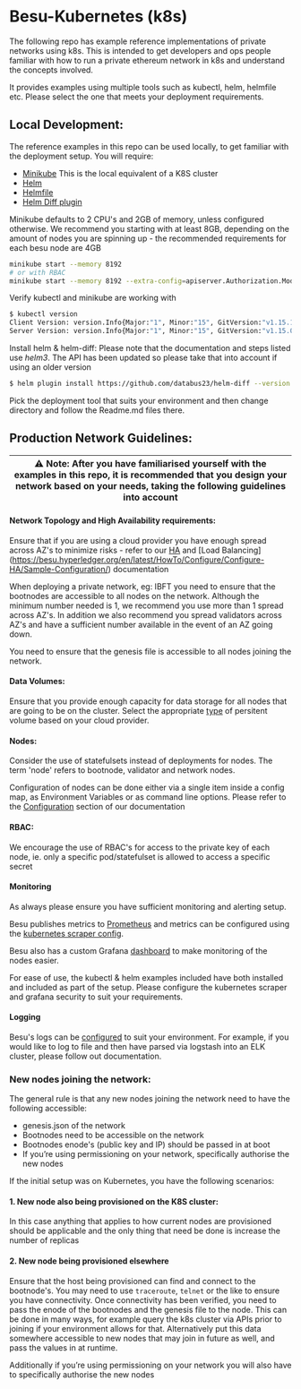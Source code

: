 

# Besu-Kubernetes (k8s)

The following repo has example reference implementations of private networks using k8s. This is intended to get developers and ops people familiar with how to run a private ethereum network in k8s and understand the concepts involved.

It provides examples using multiple tools such as kubectl, helm, helmfile etc. Please select the one that meets your deployment requirements.

## Local Development:
The reference examples in this repo can be used locally, to get familiar with the deployment setup. You will require:
- [Minikube](https://kubernetes.io/docs/setup/learning-environment/minikube/) This is the local equivalent of a K8S cluster
- [Helm](https://helm.sh/docs/)
- [Helmfile](https://github.com/roboll/helmfile)
- [Helm Diff plugin](https://github.com/databus23/helm-diff)


Minikube defaults to 2 CPU's and 2GB of memory, unless configured otherwise. We recommend you starting with at least 8GB, depending on the amount of nodes you are spinning up - the recommended requirements for each besu node are 4GB
```bash
minikube start --memory 8192
# or with RBAC
minikube start --memory 8192 --extra-config=apiserver.Authorization.Mode=RBAC
```

Verify kubectl and minikube are working with
```bash
$ kubectl version
Client Version: version.Info{Major:"1", Minor:"15", GitVersion:"v1.15.1", GitCommit:"4485c6f18cee9a5d3c3b4e523bd27972b1b53892", GitTreeState:"clean", BuildDate:"2019-07-18T09:18:22Z", GoVersion:"go1.12.5", Compiler:"gc", Platform:"linux/amd64"}
Server Version: version.Info{Major:"1", Minor:"15", GitVersion:"v1.15.0", GitCommit:"e8462b5b5dc2584fdcd18e6bcfe9f1e4d970a529", GitTreeState:"clean", BuildDate:"2019-06-19T16:32:14Z", GoVersion:"go1.12.5", Compiler:"gc", Platform:"linux/amd64"}
```

Install helm & helm-diff:
Please note that the documentation and steps listed use *helm3*. The API has been updated so please take that into account if using an older version
```bash
$ helm plugin install https://github.com/databus23/helm-diff --version master
```

Pick the deployment tool that suits your environment and then change directory and follow the Readme.md files there.



## Production Network Guidelines:
| ⚠️ **Note**: After you have familiarised yourself with the examples in this repo, it is recommended that you design your network based on your needs, taking the following guidelines into account |
| --- |

#### Network Topology and High Availability requirements:
Ensure that if you are using a cloud provider you have enough spread across AZ's to minimize risks - refer to our [HA](https://besu.hyperledger.org/en/latest/HowTo/Configure/Configure-HA/High-Availability/) and [Load Balancing] (https://besu.hyperledger.org/en/latest/HowTo/Configure/Configure-HA/Sample-Configuration/) documentation

When deploying a private network, eg: IBFT you need to ensure that the bootnodes are accessible to all nodes on the network. Although the minimum number needed is 1, we recommend you use more than 1 spread across AZ's. In addition we also recommend you spread validators across AZ's and have a sufficient number available in the event of an AZ going down.

You need to ensure that the genesis file is accessible to all nodes joining the network.

#### Data Volumes:
Ensure that you provide enough capacity for data storage for all nodes that are going to be on the cluster. Select the appropriate [type](https://kubernetes.io/docs/concepts/storage/volumes/) of persitent volume based on your cloud provider.

#### Nodes:
Consider the use of statefulsets instead of deployments for nodes. The term 'node' refers to bootnode, validator and network nodes.

Configuration of nodes can be done either via a single item inside a config map, as Environment Variables or as command line options. Please refer to the [Configuration](https://besu.hyperledger.org/en/latest/HowTo/Configure/Using-Configuration-File/) section of our documentation

#### RBAC:
We encourage the use of RBAC's for access to the private key of each node, ie. only a specific pod/statefulset is allowed to access a specific secret

#### Monitoring
As always please ensure you have sufficient monitoring and alerting setup.

Besu publishes metrics to [Prometheus](https://prometheus.io/) and metrics can be configured using the [kubernetes scraper config](https://prometheus.io/docs/prometheus/latest/configuration/configuration/#kubernetes_sd_config).

Besu also has a custom Grafana [dashboard](https://grafana.com/grafana/dashboards/10273) to make monitoring of the nodes easier.

For ease of use, the kubectl & helm examples included have both installed and included as part of the setup. Please configure the kubernetes scraper and grafana security to suit your requirements.

#### Logging
Besu's logs can be [configured](https://besu.hyperledger.org/en/latest/HowTo/Troubleshoot/Logging/#advanced-custom-logging) to suit your environment. For example, if you would like to log to file and then have parsed via logstash into an ELK cluster, please follow out documentation.


### New nodes joining the network:
The general rule is that any new nodes joining the network need to have the following accessible:
- genesis.json of the network
- Bootnodes need to be accessible on the network
- Bootnodes enode's (public key and IP) should be passed in at boot
- If you’re using permissioning on your network, specifically authorise the new nodes

If the initial setup was on Kubernetes, you have the following scenarios:

#### 1. New node also being provisioned on the K8S cluster:
In this case anything that applies to how current nodes are provisioned should be applicable and the only thing that need be done is increase the number of replicas

#### 2. New node being provisioned elsewhere
Ensure that the host being provisioned can find and connect to the bootnode's. You may need to use `traceroute`, `telnet` or the like to ensure you have connectivity. Once connectivity has been verified, you need to pass the enode of the bootnodes and the genesis file to the node. This can be done in many ways, for example query the k8s cluster via APIs prior to joining if your environment allows for that. Alternatively put this data somewhere accessible to new nodes that may join in future as well, and pass the values in at runtime.

Additionally if you’re using permissioning on your network you will also have to specifically authorise the new nodes


